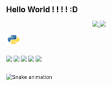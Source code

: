 ## Hello World ! ! ! ! :D

<div align="center">
  <a href="https://github.com/mambodark">
  <img height="140em" src="https://github-readme-stats.vercel.app/api?username=mambodark&show_icons=true&theme=white&include_all_commits=true&count_private=true"/>
  <img height="140em" src="https://github-readme-stats.vercel.app/api/top-langs/?username=mambodark&layout=compact&langs_count=7&theme=white"/>
</div>

<div style="display: inline_block"><br>
  <img align="center" " height="30" width="40" src="https://raw.githubusercontent.com/devicons/devicon/master/icons/python/python-original.svg">
  <img align="right" " height="150" style="border-radius:50px;" 
</div>

##

<div> 

  <a href="https://instagram.com/originalmambo" target="_blank"><img src="https://img.shields.io/badge/-Instagram-%23E4405F?style=for-the-badge&logo=instagram&logoColor=white" target="_blank"></a>
 	<a href="https://www.twitch.tv/mambodark" target="_blank"><img src="https://img.shields.io/badge/Twitch-9146FF?style=for-the-badge&logo=twitch&logoColor=white" target="_blank"></a>
 <a href="https://discord.gg/kyDDcyzK94" target="_blank"><img src="https://img.shields.io/badge/Discord-7289DA?style=for-the-badge&logo=discord&logoColor=white" target="_blank"></a> 
  <a href="https://www.linkedin.com/in/onelsoncarvalho" target="_blank"><img src="https://img.shields.io/badge/-LinkedIn-%230077B5?style=for-the-badge&logo=linkedin&logoColor=white" target="_blank"></a> 
  <a href="https://linktr.ee/mambodark" target="_blank"><img src="https://img.shields.io/badge/linktree-39E09B?style=for-the-badge&logo=linktree&logoColor=white" target="_blank"></a> 

 ##
  
 ![Snake animation](https://github.com/MamboDark/Mambo/blob/output/github-contribution-grid-snake.svg)
  
</div>
